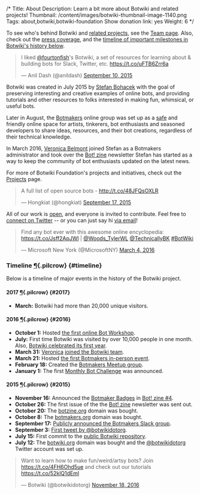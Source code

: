 /*
Title: About
Description: Learn a bit more about Botwiki and related projects!
Thumbnail: /content/images/botwiki-thumbnail-image-1140.png
Tags: about,botwiki,botwiki-foundation
Show donation link: yes
Weight: 6
*/

<div class="note">
  <p>
    To see who's behind Botwiki and <a href="/projects/">related projects</a>, see the <a href="/about/team/">Team page</a>. Also, check out the <a href="/about/press/">press coverage</a>, and the <a href="#timeline">timeline of important milestones in Botwiki's history below</a>.
  </p>
</div>


<blockquote class="twitter-tweet" data-cards="hidden" lang="en"><p lang="en" dir="ltr">I liked <a href="https://twitter.com/fourtonfish">@fourtonfish</a>&#39;s Botwiki, a set of resources for learning about &amp; building bots for Slack, Twitter, etc. <a href="https://t.co/uFTB6Zrr6a">https://t.co/uFTB6Zrr6a</a></p>&mdash; Anil Dash (@anildash) <a href="https://twitter.com/anildash/status/642120992932933632">September 10, 2015</a></blockquote>


Botwiki was created in July 2015 by [Stefan Bohacek](/about/team#stefan) with the goal of preserving interesting and creative examples of online bots, and providing tutorials and other resources to folks interested in making fun, whimsical, or useful bots. 

Later in August, the [Botmakers](https://botmakers.org/) online group was set up as a [safe](https://github.com/botwiki/botmakers.org/blob/master/Code%20of%20Conduct.md) and friendly online space for artists, tinkerers, bot enthusiasts and seasoned developers to share ideas, resources, and their bot creations, regardless of their technical knowledge.

In March 2016, [Veronica Belmont](/about/team#veronica) joined Stefan as a Botmakers administrator and took over the [Bot! zine](https://botzine.org/) newsletter Stefan has started as a way to keep the community of bot enthusiasts updated on the latest news.

For more of Botwiki Foundation's projects and initiatives, check out the [Projects](/projects) page.

<blockquote class="twitter-tweet" data-cards="hidden" lang="en"><p lang="en" dir="ltr">A full list of open source bots - <a href="http://t.co/48JFQsOXLR">http://t.co/48JFQsOXLR</a></p>&mdash; Hongkiat (@hongkiat) <a href="https://twitter.com/hongkiat/status/644447055847530496">September 17, 2015</a></blockquote>


All of our work is [open](https://github.com/botwiki/), and everyone is invited to contribute. Feel free to [connect on Twitter](https://twitter.com/botwikidotorg) -- or you can just say hi [via email](mailto:stefan@botwiki.org?cc=v@veronicabelmont.com)!


<blockquote class="twitter-tweet" data-lang="en"><p lang="en" dir="ltr">Find any bot ever with this awesome online encyclopedia: <a href="https://t.co/Jsff2ApJWl">https://t.co/Jsff2ApJWl</a> | <a href="https://twitter.com/Woods_TylerWL">@Woods_TylerWL</a> <a href="https://twitter.com/TechnicallyBK">@TechnicallyBK</a> <a href="https://twitter.com/hashtag/BotWiki?src=hash">#BotWiki</a></p>&mdash; Microsoft New York (@MicrosoftNY) <a href="https://twitter.com/MicrosoftNY/status/705839362248982529">March 4, 2016</a></blockquote>


### Timeline [¶](#timeline){.pilcrow} {#timeline}

Below is a timeline of major events in the history of the Botwiki project.

#### 2017 [¶](#2017){.pilcrow} {#2017}

- **March:** Botwiki had more than 20,000 unique visitors.

#### 2016 [¶](#2016){.pilcrow} {#2016}

- **October 1:** Hosted [the first online Bot Workshop](https://botwiki.org/bot-workshops/botmaking-from-the-ground-up/).
- **July:** First time Botwiki was visited by over 10,000 people in one month. Also, [Botwiki celebrated its first year](https://fourtonfish.com/blog/2016-07-13-botwiki-one-year/).
- **March 31:** [Veronica](/about/team/#veronica) [joined the Botwiki team](https://github.com/botwiki/botwiki.org/commit/ba19c71042bdb8c7b36fc6a8c214f6d874dab543).
- **March 21:** Hosted [the first Botmakers in-person event](http://www.meetup.com/botmakers/events/228956424/).
- **February 18:** Created the [Botmakers Meetup group](http://www.meetup.com/botmakers/).
- **January 1:** The first [Monthly Bot Challenge](https://botwiki.org/monthly-bot-challenge/) was announced.

#### 2015 [¶](#2015){.pilcrow} {#2015}

- **November 16:** Announced the [Botmaker Badges](/botmaker-badges) in [Bot! zine #4](http://tinyletter.com/botzine/letters/the-bot-zine-issue-4).
- **October 26:** The first issue of the the [Bot! zine](http://tinyletter.com/botzine/letters/the-bot-zine-issue-1) newsletter was sent out.
- **October 20:** The [botzine.org](https://botzine.org) domain was bought.
- **October 8:** The [botmakers.org](https://botmakers.org) domain was bought.
- **September 17:** [Publicly announced the Botmakers Slack group](https://twitter.com/botwikidotorg/status/644517400738709504).
- **September 3:** [First tweet by @botwikidotorg](https://twitter.com/botwikidotorg/status/639459648580489216).
- **July 15:** First commit to the [public Botwiki repository](https://github.com/botwiki/botwiki.org/commit/590928d96bc33175a4417880375ee4e9032e79ef).
- **July 12:** The [botwiki.org](https://botwiki.org) domain was bought and the [@botwikidotorg](https://twitter.com/botwikidotorg) Twitter account was set up.


<blockquote class="twitter-tweet" data-lang="en"><p lang="en" dir="ltr">Want to learn how to make fun/weird/artsy bots? Join <a href="https://t.co/4FH6Ohd5ue">https://t.co/4FH6Ohd5ue</a>  and check out our tutorials <a href="https://t.co/52klQ1dEml">https://t.co/52klQ1dEml</a></p>&mdash; Botwiki (@botwikidotorg) <a href="https://twitter.com/botwikidotorg/status/799687419259797504">November 18, 2016</a></blockquote>

<script async src="//platform.twitter.com/widgets.js" charset="utf-8"></script>
